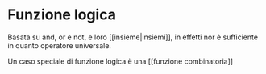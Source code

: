 # Funzione logica
Basata su and, or e not, e loro [[insieme|insiemi]], in effetti nor è sufficiente in quanto operatore universale.

Un caso speciale di funzione logica è una [[funzione combinatoria]]
